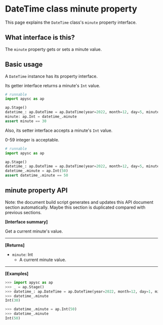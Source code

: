 # DateTime class minute property

This page explains the `DateTime` class's `minute` property interface.

## What interface is this?

The `minute` property gets or sets a minute value.

## Basic usage

A `DateTime` instance has its property interface.

Its getter interface returns a minute's `Int` value.

```py
# runnable
import apysc as ap

ap.Stage()
datetime_: ap.DateTime = ap.DateTime(year=2022, month=12, day=5, minute=30)
minute: ap.Int = datetime_.minute
assert minute == 30
```

Also, its setter interface accepts a minute's `Int` value.

0-59 integer is acceptable.

```py
# runnable
import apysc as ap

ap.Stage()
datetime_: ap.DateTime = ap.DateTime(year=2022, month=12, day=5, minute=30)
datetime_.minute = ap.Int(50)
assert datetime_.minute == 50
```

## minute property API

<!-- Docstring: apysc._time.datetime_.DateTime.minute -->

<span class="inconspicuous-txt">Note: the document build script generates and updates this API document section automatically. Maybe this section is duplicated compared with previous sections.</span>

**[Interface summary]**

Get a current minute's value.<hr>

**[Returns]**

- `minute`: Int
  - A current minute value.

<hr>

**[Examples]**

```py
>>> import apysc as ap
>>> _ = ap.Stage()
>>> datetime_: ap.DateTime = ap.DateTime(year=2022, month=12, day=1, minute=30)
>>> datetime_.minute
Int(30)

>>> datetime_.minute = ap.Int(50)
>>> datetime_.minute
Int(50)
```